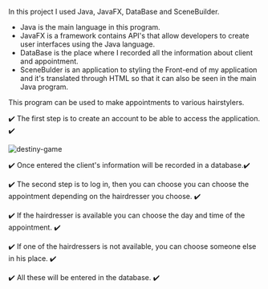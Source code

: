 In this project I used Java, JavaFX, DataBase and SceneBuilder.
  - Java is the main language in this program.
  - JavaFX is a framework contains API's that allow developers to create user interfaces using the Java language.
  - DataBase is the place where I recorded all the information about client and appointment.
  - SceneBulder is an application to styling the Front-end of my application and it's translated through HTML so that it can also be seen in the main Java program.

This program can be used to make appointments to various hairstylers.

  ✔️ The first step is to create an account to be able to access the application. ✔️

![destiny-game](https://github.com/ComanMatei/Java_Project/assets/125188207/8c6439ba-257e-4c9f-af79-e6aa88482196)

  ✔️  Once entered the client's information will be recorded in a database.✔️



  ✔️ The second step is to log in, then you can choose you can choose the appointment depending on the hairdresser you choose. ✔️



✔️ If the hairdresser is available you can choose the day and time of the appointment. ✔️


✔️ If one of the hairdressers is not available, you can choose someone else in his place. ✔️



✔️  All these will be entered in the database. ✔️
